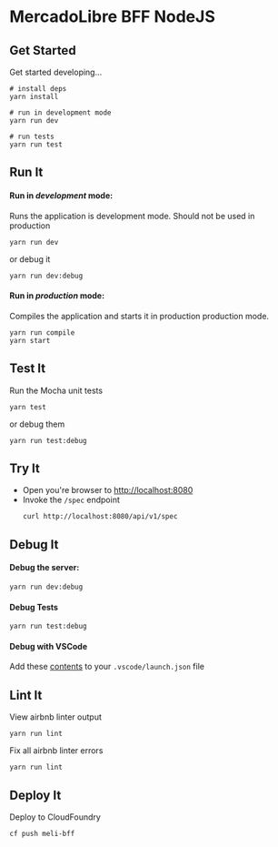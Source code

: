 # MercadoLibre BFF NodeJS

## Get Started

Get started developing...

```shell
# install deps
yarn install

# run in development mode
yarn run dev

# run tests
yarn run test
```

## Run It

#### Run in _development_ mode:

Runs the application is development mode. Should not be used in production

```shell
yarn run dev
```

or debug it

```shell
yarn run dev:debug
```

#### Run in _production_ mode:

Compiles the application and starts it in production production mode.

```shell
yarn run compile
yarn start
```

## Test It

Run the Mocha unit tests

```shell
yarn test
```

or debug them

```shell
yarn run test:debug
```

## Try It

- Open you're browser to [http://localhost:8080](http://localhost:8080)
- Invoke the `/spec` endpoint
  ```shell
  curl http://localhost:8080/api/v1/spec
  ```

## Debug It

#### Debug the server:

```
yarn run dev:debug
```

#### Debug Tests

```
yarn run test:debug
```

#### Debug with VSCode

Add these [contents](https://github.com/cdimascio/generator-express-no-stress/blob/next/assets/.vscode/launch.json) to your `.vscode/launch.json` file

## Lint It

View airbnb linter output

```
yarn run lint
```

Fix all airbnb linter errors

```
yarn run lint
```

## Deploy It

Deploy to CloudFoundry

```shell
cf push meli-bff
```
